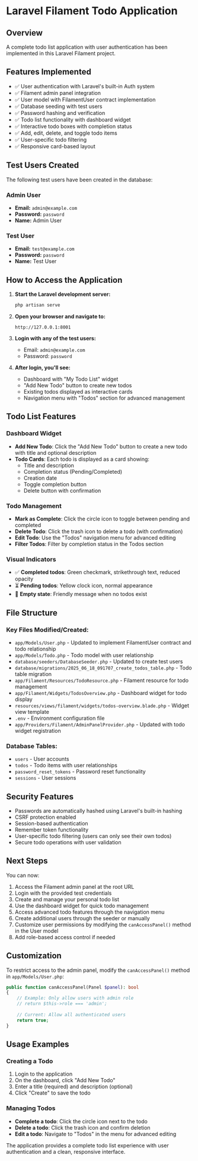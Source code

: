 # Laravel Filament Todo Application

## Overview
A complete todo list application with user authentication has been implemented in this Laravel Filament project.

## Features Implemented
- ✅ User authentication with Laravel's built-in Auth system
- ✅ Filament admin panel integration
- ✅ User model with FilamentUser contract implementation
- ✅ Database seeding with test users
- ✅ Password hashing and verification
- ✅ Todo list functionality with dashboard widget
- ✅ Interactive todo boxes with completion status
- ✅ Add, edit, delete, and toggle todo items
- ✅ User-specific todo filtering
- ✅ Responsive card-based layout

## Test Users Created
The following test users have been created in the database:

### Admin User
- **Email:** `admin@example.com`
- **Password:** `password`
- **Name:** Admin User

### Test User
- **Email:** `test@example.com`
- **Password:** `password`
- **Name:** Test User

## How to Access the Application

1. **Start the Laravel development server:**
   ```bash
   php artisan serve
   ```

2. **Open your browser and navigate to:**
   ```
   http://127.0.0.1:8001
   ```

3. **Login with any of the test users:**
   - Email: `admin@example.com`
   - Password: `password`

4. **After login, you'll see:**
   - Dashboard with "My Todo List" widget
   - "Add New Todo" button to create new todos
   - Existing todos displayed as interactive cards
   - Navigation menu with "Todos" section for advanced management

## Todo List Features

### Dashboard Widget
- **Add New Todo**: Click the "Add New Todo" button to create a new todo with title and optional description
- **Todo Cards**: Each todo is displayed as a card showing:
  - Title and description
  - Completion status (Pending/Completed)
  - Creation date
  - Toggle completion button
  - Delete button with confirmation

### Todo Management
- **Mark as Complete**: Click the circle icon to toggle between pending and completed
- **Delete Todo**: Click the trash icon to delete a todo (with confirmation)
- **Edit Todo**: Use the "Todos" navigation menu for advanced editing
- **Filter Todos**: Filter by completion status in the Todos section

### Visual Indicators
- ✅ **Completed todos**: Green checkmark, strikethrough text, reduced opacity
- ⏳ **Pending todos**: Yellow clock icon, normal appearance
- 📝 **Empty state**: Friendly message when no todos exist

## File Structure

### Key Files Modified/Created:
- `app/Models/User.php` - Updated to implement FilamentUser contract and todo relationship
- `app/Models/Todo.php` - Todo model with user relationship
- `database/seeders/DatabaseSeeder.php` - Updated to create test users
- `database/migrations/2025_06_18_091707_create_todos_table.php` - Todo table migration
- `app/Filament/Resources/TodoResource.php` - Filament resource for todo management
- `app/Filament/Widgets/TodosOverview.php` - Dashboard widget for todo display
- `resources/views/filament/widgets/todos-overview.blade.php` - Widget view template
- `.env` - Environment configuration file
- `app/Providers/Filament/AdminPanelProvider.php` - Updated with todo widget registration

### Database Tables:
- `users` - User accounts
- `todos` - Todo items with user relationships
- `password_reset_tokens` - Password reset functionality
- `sessions` - User sessions

## Security Features
- Passwords are automatically hashed using Laravel's built-in hashing
- CSRF protection enabled
- Session-based authentication
- Remember token functionality
- User-specific todo filtering (users can only see their own todos)
- Secure todo operations with user validation

## Next Steps
You can now:
1. Access the Filament admin panel at the root URL
2. Login with the provided test credentials
3. Create and manage your personal todo list
4. Use the dashboard widget for quick todo management
5. Access advanced todo features through the navigation menu
6. Create additional users through the seeder or manually
7. Customize user permissions by modifying the `canAccessPanel()` method in the User model
8. Add role-based access control if needed

## Customization
To restrict access to the admin panel, modify the `canAccessPanel()` method in `app/Models/User.php`:

```php
public function canAccessPanel(Panel $panel): bool
{
    // Example: Only allow users with admin role
    // return $this->role === 'admin';
    
    // Current: Allow all authenticated users
    return true;
}
```

## Usage Examples

### Creating a Todo
1. Login to the application
2. On the dashboard, click "Add New Todo"
3. Enter a title (required) and description (optional)
4. Click "Create" to save the todo

### Managing Todos
- **Complete a todo**: Click the circle icon next to the todo
- **Delete a todo**: Click the trash icon and confirm deletion
- **Edit a todo**: Navigate to "Todos" in the menu for advanced editing

The application provides a complete todo list experience with user authentication and a clean, responsive interface.
